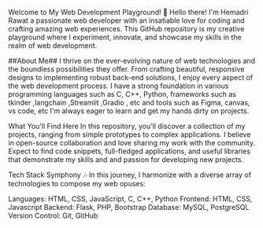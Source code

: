 Welcome to My Web Development Playground! 👋
Hello there! I'm Hemadri Rawat a passionate web developer with an insatiable love for coding and crafting amazing web experiences. This GitHub repository is my creative playground where I experiment, innovate, and showcase my skills in the realm of web development.

##About Me##
I thrive on the ever-evolving nature of web technologies and the boundless possibilities they offer. From crafting beautiful, responsive designs to implementing robust back-end solutions, I enjoy every aspect of the web development process. I have a strong foundation in various programming languages such as C, C++, Python, frameworks such as tkinder ,langchain ,Streamlit ,Gradio , etc and tools such as Figma, canvas, vs code, etc I'm always eager to learn and get my hands dirty on projects.

What You'll Find Here
In this repository, you'll discover a collection of my projects, ranging from simple prototypes to complex applications. I believe in open-source collaboration and love sharing my work with the community. Expect to find code snippets, full-fledged applications, and useful libraries that demonstrate my skills and and passion for developing new projects.

Tech Stack Symphony 🎶
In this journey, I harmonize with a diverse array of technologies to compose my web opuses:

Languages: HTML, CSS, JavaScript, C, C++, Python
Frontend: HTML, CSS, Javascript
Backend: Flask, PHP, Bootstrap
Database: MySQL, PostgreSQL
Version Control: Git, GitHub



